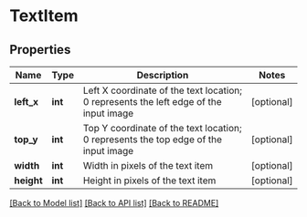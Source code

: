 # TextItem

## Properties
Name | Type | Description | Notes
------------ | ------------- | ------------- | -------------
**left_x** | **int** | Left X coordinate of the text location; 0 represents the left edge of the input image | [optional] 
**top_y** | **int** | Top Y coordinate of the text location; 0 represents the top edge of the input image | [optional] 
**width** | **int** | Width in pixels of the text item | [optional] 
**height** | **int** | Height in pixels of the text item | [optional] 

[[Back to Model list]](../README.md#documentation-for-models) [[Back to API list]](../README.md#documentation-for-api-endpoints) [[Back to README]](../README.md)



